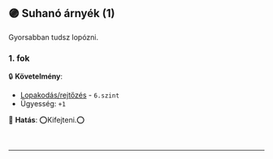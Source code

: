 ## 🟣 Suhanó árnyék (1)

Gyorsabban tudsz lopózni.

### 1. fok

🔒 **Követelmény**:
- [Lopakodás/rejtőzés](../kepzettsegek.primer.altalanos/lopakodas_rejtozes.md) - `6.szint`
- Ügyesség: `+1`

🌟 **Hatás**: ⭕Kifejteni.⭕

<br />

---
